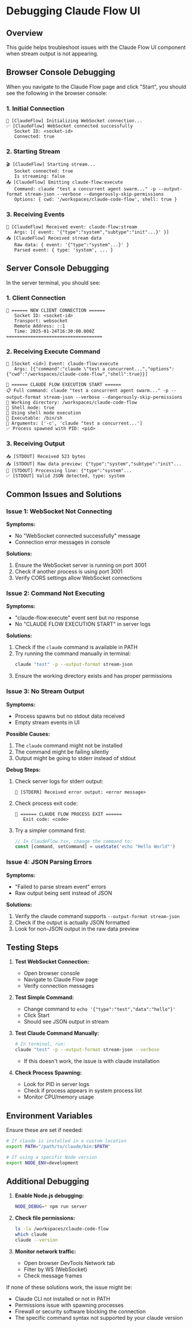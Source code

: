 # Debugging Claude Flow UI

## Overview
This guide helps troubleshoot issues with the Claude Flow UI component when stream output is not appearing.

## Browser Console Debugging

When you navigate to the Claude Flow page and click "Start", you should see the following in the browser console:

### 1. Initial Connection
```
🚀 [ClaudeFlow] Initializing WebSocket connection...
✅ [ClaudeFlow] WebSocket connected successfully
   Socket ID: <socket-id>
   Connected: true
```

### 2. Starting Stream
```
🎬 [ClaudeFlow] Starting stream...
   Socket connected: true
   Is streaming: false
📤 [ClaudeFlow] Emitting claude-flow:execute
   Command: claude "test a concurrent agent swarm..." -p --output-format stream-json --verbose --dangerously-skip-permissions
   Options: { cwd: '/workspaces/claude-code-flow', shell: true }
```

### 3. Receiving Events
```
📨 [ClaudeFlow] Received event: claude-flow:stream
   Args: [{ event: '{"type":"system","subtype":"init"...}' }]
📥 [ClaudeFlow] Received stream data
   Raw data: { event: '{"type":"system"...}' }
   Parsed event: { type: 'system', ... }
```

## Server Console Debugging

In the server terminal, you should see:

### 1. Client Connection
```
👤 ====== NEW CLIENT CONNECTION ======
   Socket ID: <socket-id>
   Transport: websocket
   Remote Address: ::1
   Time: 2025-01-24T16:30:00.000Z
====================================
```

### 2. Receiving Execute Command
```
📨 [Socket <id>] Event: claude-flow:execute
   Args: [{"command":"claude \"test a concurrent...","options":{"cwd":"/workspaces/claude-code-flow","shell":true}}]

🚀 ====== CLAUDE FLOW EXECUTION START ======
📋 Full command: claude "test a concurrent agent swarm..." -p --output-format stream-json --verbose --dangerously-skip-permissions
📁 Working directory: /workspaces/claude-code-flow
🐚 Shell mode: true
🔧 Using shell mode execution
🎯 Executable: /bin/sh
📝 Arguments: ['-c', 'claude "test a concurrent...']
✅ Process spawned with PID: <pid>
```

### 3. Receiving Output
```
📥 [STDOUT] Received 523 bytes
📥 [STDOUT] Raw data preview: {"type":"system","subtype":"init"...
📄 [STDOUT] Processing line: {"type":"system"...
✅ [STDOUT] Valid JSON detected, type: system
```

## Common Issues and Solutions

### Issue 1: WebSocket Not Connecting
**Symptoms:**
- No "WebSocket connected successfully" message
- Connection error messages in console

**Solutions:**
1. Ensure the WebSocket server is running on port 3001
2. Check if another process is using port 3001
3. Verify CORS settings allow WebSocket connections

### Issue 2: Command Not Executing
**Symptoms:**
- "claude-flow:execute" event sent but no response
- No "CLAUDE FLOW EXECUTION START" in server logs

**Solutions:**
1. Check if the `claude` command is available in PATH
2. Try running the command manually in terminal:
   ```bash
   claude "test" -p --output-format stream-json
   ```
3. Ensure the working directory exists and has proper permissions

### Issue 3: No Stream Output
**Symptoms:**
- Process spawns but no stdout data received
- Empty stream events in UI

**Possible Causes:**
1. The `claude` command might not be installed
2. The command might be failing silently
3. Output might be going to stderr instead of stdout

**Debug Steps:**
1. Check server logs for stderr output:
   ```
   🔴 [STDERR] Received error output: <error message>
   ```

2. Check process exit code:
   ```
   🏁 ====== CLAUDE FLOW PROCESS EXIT ======
      Exit code: <code>
   ```

3. Try a simpler command first:
   ```javascript
   // In ClaudeFlow.tsx, change the command to:
   const [command, setCommand] = useState('echo "Hello World"')
   ```

### Issue 4: JSON Parsing Errors
**Symptoms:**
- "Failed to parse stream event" errors
- Raw output being sent instead of JSON

**Solutions:**
1. Verify the claude command supports `--output-format stream-json`
2. Check if the output is actually JSON formatted
3. Look for non-JSON output in the raw data preview

## Testing Steps

1. **Test WebSocket Connection:**
   - Open browser console
   - Navigate to Claude Flow page
   - Verify connection messages

2. **Test Simple Command:**
   - Change command to `echo '{"type":"test","data":"hello"}'`
   - Click Start
   - Should see JSON output in stream

3. **Test Claude Command Manually:**
   ```bash
   # In terminal, run:
   claude "test" -p --output-format stream-json --verbose
   ```
   - If this doesn't work, the issue is with claude installation

4. **Check Process Spawning:**
   - Look for PID in server logs
   - Check if process appears in system process list
   - Monitor CPU/memory usage

## Environment Variables

Ensure these are set if needed:
```bash
# If claude is installed in a custom location
export PATH="/path/to/claude/bin:$PATH"

# If using a specific Node version
export NODE_ENV=development
```

## Additional Debugging

1. **Enable Node.js debugging:**
   ```bash
   NODE_DEBUG=* npm run server
   ```

2. **Check file permissions:**
   ```bash
   ls -la /workspaces/claude-code-flow
   which claude
   claude --version
   ```

3. **Monitor network traffic:**
   - Open browser DevTools Network tab
   - Filter by WS (WebSocket)
   - Check message frames

If none of these solutions work, the issue might be:
- Claude CLI not installed or not in PATH
- Permissions issue with spawning processes
- Firewall or security software blocking the connection
- The specific command syntax not supported by your claude version